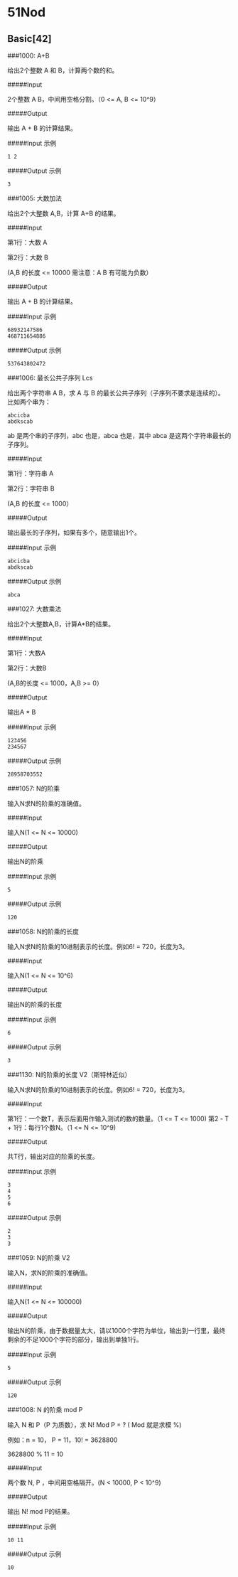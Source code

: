 # 51Nod

## Basic[42]

###1000: A+B

给出2个整数 A 和 B，计算两个数的和。

#####Input

2个整数 A B，中间用空格分割。（0 <= A, B <= 10^9）

#####Output

输出 A + B 的计算结果。

#####Input 示例

    1 2

#####Output 示例

    3

###1005: 大数加法

给出2个大整数 A,B，计算 A+B 的结果。

#####Input

第1行：大数 A

第2行：大数 B 

(A,B 的长度 <= 10000 需注意：A B 有可能为负数）

#####Output

输出 A + B 的计算结果。

#####Input 示例

    68932147586
    468711654886

#####Output 示例

    537643802472

###1006: 最长公共子序列 Lcs

给出两个字符串 A B，求 A 与 B 的最长公共子序列（子序列不要求是连续的）。
比如两个串为：

    abcicba
    abdkscab

ab 是两个串的子序列，abc 也是，abca 也是，其中 abca 是这两个字符串最长的子序列。

#####Input

第1行：字符串 A

第2行：字符串 B

(A,B 的长度 <= 1000）

#####Output

输出最长的子序列，如果有多个，随意输出1个。

#####Input 示例

    abcicba
    abdkscab

#####Output 示例

    abca

###1027: 大数乘法

给出2个大整数A,B，计算A*B的结果。

#####Input

第1行：大数A

第2行：大数B

(A,B的长度 <= 1000，A,B >= 0）

#####Output

输出A * B

#####Input 示例

    123456
    234567

#####Output 示例

    28958703552

###1057: N的阶乘

输入N求N的阶乘的准确值。

#####Input

输入N(1 <= N <= 10000)

#####Output

输出N的阶乘

#####Input 示例

    5

#####Output 示例

    120

###1058: N的阶乘的长度

输入N求N的阶乘的10进制表示的长度。例如6! = 720，长度为3。

#####Input

输入N(1 <= N <= 10^6)

#####Output

输出N的阶乘的长度

#####Input 示例

    6

#####Output 示例

    3

###1130: N的阶乘的长度 V2（斯特林近似）

输入N求N的阶乘的10进制表示的长度。例如6! = 720，长度为3。

#####Input

第1行：一个数T，表示后面用作输入测试的数的数量。（1 <= T <= 1000)
第2 - T + 1行：每行1个数N。（1 <= N <= 10^9)

#####Output

共T行，输出对应的阶乘的长度。

#####Input 示例

    3
    4
    5
    6

#####Output 示例

    2
    3
    3

###1059: N的阶乘 V2

输入N，求N的阶乘的准确值。

#####Input

输入N(1 <= N <= 100000)

#####Output

输出N的阶乘，由于数据量太大，请以1000个字符为单位，输出到一行里，最终剩余的不足1000个字符的部分，输出到单独1行。

#####Input 示例

    5

#####Output 示例

    120


###1008: N 的阶乘 mod P

输入 N 和 P（P 为质数），求 N! Mod P = ? ( Mod 就是求模 %)

例如：n = 10， P = 11，10! = 3628800

3628800 % 11 = 10

#####Input

两个数 N, P ，中间用空格隔开。(N < 10000, P < 10^9)

#####Output

输出 N! mod P的结果。

#####Input 示例

    10 11

#####Output 示例

    10